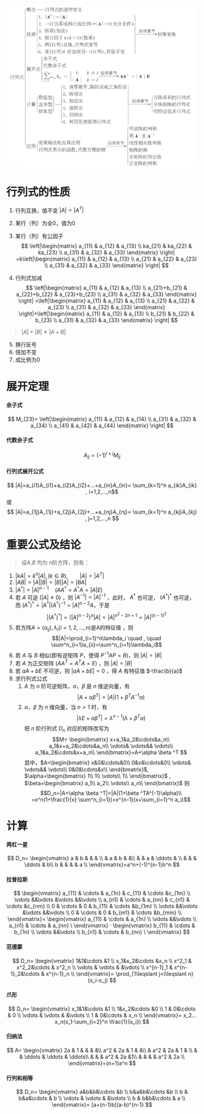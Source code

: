 ![图 0](../../images/3530cadcb0a9bb6edd8678c062066284f339fe53dfa2a94d0ceadea5d4419113.png)  

# 行列式的性质

1. 行列互换，值不变
   $|A|=|A^T|$
2. 某行（列）为全0，值为0
3. 某行（列）有公因子
$$
 \left|\begin{matrix}
    a_{11} & a_{12} & a_{13} \\
    ka_{21} & ka_{22} & ka_{23} \\
    a_{31} & a_{32} & a_{33}
   \end{matrix} \right| =k\left|\begin{matrix}
    a_{11} & a_{12} & a_{13} \\
    a_{21} & a_{22} & a_{23} \\
    a_{31} & a_{32} & a_{33}
   \end{matrix} \right|
 $$

4. 行列式加减
$$
 \left|\begin{matrix}
    a_{11} & a_{12} & a_{13} \\
    a_{21}+b_{21} & a_{22}+b_{22} & a_{23}+b_{23} \\
    a_{31} & a_{32} & a_{33}
   \end{matrix} \right| =\left|\begin{matrix}
    a_{11} & a_{12} & a_{13} \\
    a_{21} & a_{22} & a_{23} \\
    a_{31} & a_{32} & a_{33}
   \end{matrix} \right|+\left|\begin{matrix}
    a_{11} & a_{12} & a_{13} \\
    b_{21} & b_{22} & b_{23} \\
    a_{31} & a_{32} & a_{33}
   \end{matrix} \right|
 $$
 > $|A|+|B|\neq|A+B|$
5. 换行反号
6. 倍加不变
7. 成比例为0

# 展开定理

#### 余子式
$$
M_{23}=
\left|\begin{matrix}
    a_{11} & a_{12} & a_{14} \\
    a_{31} & a_{32} & a_{34} \\
    a_{41} & a_{42} & a_{44}
   \end{matrix} \right|
$$
#### 代数余子式
$$A_{ij}=(-1)^{i+j}M_{ij}$$
#### 行列式展开公式

$$
|A|=a_{i1}A_{i1}+a_{i2}A_{i2}+…+a_{in}A_{in}= \sum_{k=1}^n a_{ik}A_{ik} , i=1,2,…,n$$
或
$$
|A|=a_{1j}A_{1j}+a_{2j}A_{2j}+…+a_{nj}A_{nj}= \sum_{k=1}^n a_{kj}A_{kj} , j=1,2,…,n
$$

# 重要公式及结论

> 设$A$,$B$ 均为 $n$阶方阵，则有：

1. $|kA|=k^n|A| , (k\in R), \qquad |A|=|A^T|$  
2. $|AB|=|A| |B|=|B||A|=|BA|$  
3. $|A^*|=|A|^{n-1}\quad (AA^*=A^*A=|A|E)$  
4. 若 $A$ 可逆 $(|A|\neq 0)$ ，则 $|A^{-1}|=|A|^{-1}$ ，此时， $A^*$ 也可逆， $(A^*)^*$ 也可逆，而 $(A^*)^*=|A^*|(A^*)^{-1}=|A|^{n-2}A$，于是 $$|(A^*)^*|=(|A|^{n-2})^n|A|=|A|^{n^2-2n+1}=|A|^{(n-1)^2}$$  
5. 若方阵$A=(a_{ij}),\lambda_i(i=1,2,…,n)$是A的特征值 ，则$$|A|=\prod_{i=1}^n\lambda_i \quad , \quad \sum^n_{i=1}a_{ii}=\sum^n_{i=1}\lambda_i$$  
6. 若 $A$ 与 $B$ 相似(即有逆矩阵 $P$，使得 $P^{-1}AP=B$)，则 $|A|=|B|$  
7. 若 $A$ 为正交矩阵 $(AA^T=A^TA=E)$ ，则 $|A|=|B|$  
8. 若 $aA+bE$ 不可逆，则  $|aA+bE|=0$  ，得 $A$ 有特征值 $-\frac{b}{a}$ 
9. 求行列式公式
   1. $A$ 为 $n$ 阶可逆矩阵，$\alpha ， \beta$ 是 $n$ 维逆向量，有 $$|A+\alpha \beta ^T|=|A|(1+\beta ^TA^{-1}\alpha)$$ 
   2. $\alpha ， \beta$ 为 $n$ 维向量，当 $n>1$ 时，有 $$|\lambda E+\alpha \beta ^T|=\lambda ^{n-1}(\lambda+\beta ^T \alpha)$$ 
把 $n$ 阶行列式 $D_n$ 对应的矩阵改写为 $$M= \begin{bmatrix}
 x+a_1&a_2&\cdots&a_n\\
a_1&x+a_2&\cdots&a_n\\
 \vdots&  \vdots&& \vdots\\
 a_1&a_2&\cdots&x+a_n\\
 \end{bmatrix}=A+\alpha \beta ^T
 $$其中，$A=\begin{bmatrix}
 x&0&\cdots&0\\
0&x&\cdots&0\\
 \vdots&  \vdots&& \vdots\\
 0&0&\cdots&x\\
 \end{bmatrix}$, $\alpha=\begin{bmatrix}
1\\
1\\
 \vdots\\
1\\
 \end{bmatrix}$ , $\beta=\begin{bmatrix}
a_1\\
a_2\\
 \vdots\\
a_n\\
 \end{bmatrix}$
 则 $$D_n=|A+\alpha \beta ^T|=|A|(1+\beta ^TA^{-1}\alpha)\\
 =x^n(1+\frac{1}{x} \sum^n_{i=1})=x^{n-1}(x+\sum_{i=1}^n a_i)$$


# 计算

#### 两杠一星
$$
D_n=
 \begin{vmatrix}
 a & b & & & \\
   & a & b & &\\
   &   & a & \ddots  & \\
   &   &   & \ddots & b\\
b &   &   &   & a  \\
 \end{vmatrix}=a^n+(-1)^{n-1}b^n
 $$

#### 拉普拉斯
$$
 \begin{vmatrix}
 a_{11} & \cdots & a_{1n} & c_{11} & \cdots &c_{1m} \\
 \vdots &&\vdots &\vdots &&\vdots \\
 a_{n1} & \cdots & a_{nn} & c_{n1} & \cdots &c_{nm} \\
0 & \cdots & 0 & b_{11} & \cdots &b_{1m} \\
 \vdots &&\vdots &\vdots &&\vdots \\
0 & \cdots & 0 & b_{m1} & \cdots &b_{mm} \\
 \end{vmatrix}= \begin{vmatrix}
 a_{11} & \cdots & a_{1n} \\
 \vdots &&\vdots  \\
 a_{n1} & \cdots & a_{nn} \
 \end{vmatrix} · \begin{vmatrix}
 b_{11} & \cdots & b_{1n} \\
 \vdots &&\vdots  \\
 b_{n1} & \cdots & b_{nn} \
 \end{vmatrix} 
 $$

#### 范德蒙
$$
D_n=
 \begin{vmatrix}
 1&1&\cdots &1 \\  
 x_1&x_2&\cdots &x_n \\
 x^2_1 & x^2_2&\cdots & x^2_n \\
 \vdots & \vdots & &\vdots \\
 x^{n-1}_1 & x^{n-1}_2&\cdots & x^{n-1}_n \\
 \end{vmatrix}= \prod_{1\leqslant j<i\leqslant n} (x_i-x_j)
 $$

#### 爪形
$$
D_n=
 \begin{vmatrix}
 x_1&1&\cdots &1 \\  
 1&x_2&\cdots &0 \\
 1 &  0&\cdots & 0 \\
 \vdots & \vdots & &\vdots \\
 1 & 0&\cdots & x_n \\
 \end{vmatrix}= x_2…x_n(x_1-\sum_{i=2}^n \frac{1}{x_i})
 $$

#### 归纳法
$$
A=
 \begin{vmatrix}
 2a & 1 & & & &\\
  a^2 & 2a & 1 & &\\
   & a^2  & 2a & 1  & \\
   &   &  \ddots & \ddots & \ddots\\
   &   &   & a^2  & 2a  &1\\
   &   &  &  & a^2  & 2a  \\
 \end{vmatrix}=(n+1)a^n
 $$
#### 行列和相等

$$
D_n=
 \begin{vmatrix}
a&b&b&\cdots &b \\  
 b&a&b&\cdots &b \\
 b &  b&a&\cdots & b \\
 \vdots & \vdots & &\vdots \\
b & b&b&\cdots & a \\
 \end{vmatrix}= [a+(n-1)b](a-b)^{n-1}
 $$